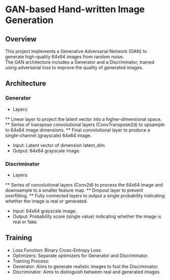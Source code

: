 # GAN-based Hand-written Image Generation
## Overview
This project implements a Generative Adversarial Network (GAN) to generate high-quality 64x64 images from random noise. 
<br> The GAN architecture includes a Generator and a Discriminator, trained using adversarial loss to improve the quality of generated images.


## Architecture
### Generator
* Layers:

**  Linear layer to project the latent vector into a higher-dimensional space.
** Series of transpose convolutional layers (ConvTranspose2d) to upsample to 64x64 image dimensions.
** Final convolutional layer to produce a single-channel (grayscale) 64x64 image.
* Input:
 Latent vector of dimension latent_dim.
* Output:
 64x64 grayscale image.
### Discriminator
* Layers:

** Series of convolutional layers (Conv2d) to process the 64x64 image and downsample to a smaller feature map.
** Dropout layer to prevent overfitting.
** Fully connected layers to output a single probability indicating whether the image is real or generated.
* Input:
 64x64 grayscale image.
* Output:
Probability score (single value) indicating whether the image is real or fake.

## Training
* Loss Function: Binary Cross-Entropy Loss.
* Optimizers: Separate optimizers for Generator and Discriminator.
* Training Process:
* Generator: Aims to generate realistic images to fool the Discriminator.
* Discriminator: Aims to distinguish between real and generated images
